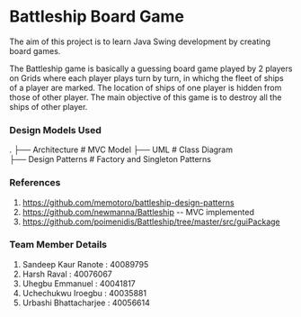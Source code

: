 Battleship Board Game
=======================
The aim of this project is to learn Java Swing development by creating board games.

The Battleship game is basically a guessing board game played by 2 players on Grids where each player plays turn by turn, in whichg the fleet of ships of a player are marked. The location of ships of one player is hidden from those of other player. The main objective of this game is to destroy all the ships of other player.

### Design Models Used

.
    ├── Architecture                       # MVC Model
    ├── UML                                # Class Diagram    
    ├── Design Patterns                    # Factory and Singleton Patterns

### References

1. https://github.com/memotoro/battleship-design-patterns
2. https://github.com/newmanna/Battleship -- MVC implemented
3. https://github.com/poimenidis/Battleship/tree/master/src/guiPackage

### Team Member Details

1. Sandeep Kaur Ranote : 40089795
2. Harsh Raval : 40076067
3. Uhegbu Emmanuel : 40041817
4. Uchechukwu Iroegbu : 40035881
5. Urbashi Bhattacharjee : 40056614

